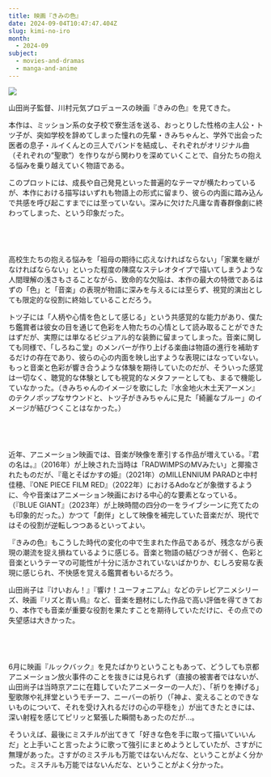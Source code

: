 ```yaml
---
title: 映画『きみの色』
date: 2024-09-04T10:47:47.404Z
slug: kimi-no-iro
month:
  - 2024-09
subject:
  - movies-and-dramas
  - manga-and-anime
---
```

![](/images/diary/kimi-no-iro/5069-2022-14dc347b5bd854bdf5271fbba206722e-1908x2700.webp)

山田尚子監督、川村元気プロデュースの映画『きみの色』を見てきた。

本作は、ミッション系の女子校で寮生活を送る、おっとりした性格の主人公・トツ子が、突如学校を辞めてしまった憧れの先輩・きみちゃんと、学外で出会った医者の息子・ルイくんとの三人でバンドを結成し、それぞれがオリジナル曲（それぞれの”聖歌”）を作りながら関わりを深めていくことで、自分たちの抱える悩みを乗り越えていく物語である。

このプロットには、成長や自己発見といった普遍的なテーマが横たわっているが、本作における描写はいずれも物語上の形式に留まり、彼らの内面に踏み込んで共感を呼び起こすまでには至っていない。深みに欠けた凡庸な青春群像劇に終わってしまった、という印象だった。

###### 　﻿

高校生たちの抱える悩みを「祖母の期待に応えなければならない」「家業を継がなければならない」といった程度の陳腐なステレオタイプで描いてしまうような人間理解の浅さもさることながら、致命的な欠陥は、本作の最大の特徴であるはずの「色」と「音楽」の表現が物語に深みを与えるには至らず、視覚的演出としても限定的な役割に終始していることだろう。

トツ子には「人柄や心情を色として感じる」という共感覚的な能力があり、僕たち鑑賞者は彼女の目を通じて色彩を人物たちの心情として読み取ることができたはずだが、実際には単なるビジュアル的な装飾に留まってしまった。音楽に関しても同様で、「しろねこ堂」のメンバーが作り上げる楽曲は物語の進行を補助するだけの存在であり、彼らの心の内面を映し出すような表現にはなっていない。もっと音楽と色彩が響き合うような体験を期待していたのだが、そういった感覚は一切なく、聴覚的な体験としても視覚的なメタファーとしても、まるで機能していなかった。（きみちゃんのイメージを歌にした『水金地火木土天アーメン』のテクノポップなサウンドと、トツ子がきみちゃんに見た「綺麗なブルー」のイメージが結びつくことはなかった。）

###### 　﻿

近年、アニメーション映画では、音楽が映像を牽引する作品が増えている。『君の名は。』（2016年）が上映された当時は「RADWIMPSのMVみたい」と揶揄されたものだが、『竜とそばかすの姫』（2021年）のMILLENNIUM PARADと中村佳穂、『ONE PIECE FILM RED』（2022年）におけるAdoなどが象徴するように、今や音楽はアニメーション映画における中心的な要素となっている。（『BLUE GIANT』（2023年）が上映時間の四分の一をライブシーンに充てたのも印象的だった。）かつて「劇伴」として映像を補完していた音楽だが、現代ではその役割が逆転しつつあるといってよい。

『きみの色』もこうした時代の変化の中で生まれた作品であるが、残念ながら表現の潮流を捉え損ねているように感じる。音楽と物語の結びつきが弱く、色彩と音楽というテーマの可能性が十分に活かされていないばかりか、むしろ安易な表現に感じられ、不快感を覚える鑑賞者もいるだろう。

山田尚子は『けいおん！』『響け！ユーフォニアム』などのテレビアニメシリーズ、映画『リズと青い鳥』など、音楽を題材にした作品で高い評価を得てきており、本作でも音楽が重要な役割を果たすことを期待していただけに、その点での失望感は大きかった。

###### 　﻿

6月に映画『ルックバック』を見たばかりということもあって、どうしても京都アニメーション放火事件のことを抜きには見られず（直接の被害者ではないが、山田尚子は当時京アニに在籍していたアニメーターの一人だ）、「祈りを捧げる」聖歌隊や礼拝堂というモチーフ、ニーバーの祈り（「神よ、変えることのできないものについて、それを受け入れるだけの心の平穏を」）が出てきたときには、深い射程を感じてピリッと緊張した瞬間もあったのだが…。

そういえば、最後にミスチルが出てきて「好きな色を手に取って描いていいんだ」と上手いこと言ったように歌って強引にまとめようとしていたが、さすがに無理があった。さすがのミスチルも万能ではないんだな、ということがよく分かった。ミスチルも万能ではないんだな、ということがよく分かった。